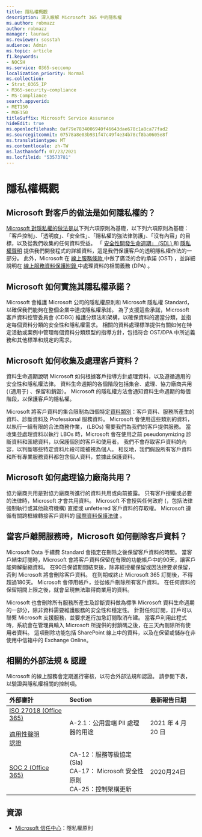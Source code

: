 ```yaml
---
title: 隱私權概觀
description: 深入瞭解 Microsoft 365 中的隱私權
ms.author: robmazz
author: robmazz
manager: laurawi
ms.reviewer: sosstah
audience: Admin
ms.topic: article
f1.keywords:
- NOCSH
ms.service: O365-seccomp
localization_priority: Normal
ms.collection:
- Strat_O365_IP
- M365-security-compliance
- MS-Compliance
search.appverid:
- MET150
- MOE150
titleSuffix: Microsoft Service Assurance
hideEdit: true
ms.openlocfilehash: 0af79e7834006940f46643dae678c1a8ca77fad2
ms.sourcegitcommit: 07578a8e03b931f47c49f4e34b78cf8ba0605e8f
ms.translationtype: MT
ms.contentlocale: zh-TW
ms.lasthandoff: 07/23/2021
ms.locfileid: "53573781"
---
```

# <a name="privacy-overview"></a>隱私權概觀

## <a name="how-does-microsoft-approach-privacy-for-customers"></a>Microsoft 對客戶的做法是如何隱私權的？

[Microsoft 對隱私權的做法是以](https://privacy.microsoft.com/#whatinformationwecollectmodule)下列六項原則為基礎，以下列六項原則為基礎：「客戶控制」、「透明度」、「安全性」、「隱私權的強法律防護」、「沒有內容」的目標，以及從我們收集的任何資料受益。 「 [安全性開發生命週期」 (SDL) ](https://www.microsoft.com/securityengineering/sdl/) 和 [隱私權聲明](https://privacy.microsoft.com/privacystatement) 提供我們開發程式的詳細資料，這是我們保護客戶的透明隱私權作法的一部分。 此外，Microsoft 在 [線上服務條款 ](https://www.microsoft.com/licensing/product-licensing/products) 中做了廣泛的合約承諾 (OST) ，並詳細說明在 [線上服務資料保護附錄 ](https://www.microsoftvolumelicensing.com/DocumentSearch.aspx?Mode=3&DocumentTypeId=67)中處理資料的相關義務 (DPA) 。

## <a name="how-does-microsoft-implement-its-privacy-commitments"></a>Microsoft 如何實施其隱私權承諾？

Microsoft 會維護 Microsoft 公司的隱私權原則和 Microsoft 隱私權 Standard，以確保我們能夠在整個企業中達成隱私權承諾。 為了支援這些承諾，Microsoft 客戶資料控管委員會 (CDBG) 維護分類法和架構，以確保資料的適當分類，並指定每個資料分類的安全性和隱私權需求。 相關的資料處理標準提供有關如何在特定活動或案例中管理每個資料分類類型的指導方針，包括符合 OST/DPA 中所述義務和其他標準和規定的需求。

## <a name="how-does-microsoft-collect-and-process-customer-data"></a>Microsoft 如何收集及處理客戶資料？

資料生命週期說明 Microsoft 如何根據客戶指導方針處理資料，以及遵循適用的安全性和隱私權法律。 資料生命週期的各個階段包括集合、處理、協力廠商共用 (（適用于) 、保留和銷毀）。 Microsoft 的隱私權方法會通知資料生命週期的每個階段，以保護客戶的隱私權。

Microsoft 將客戶資料的集合限制為四個特定[資料類別](https://www.microsoft.com/trust-center/privacy/customer-data-definitions?rtc=1)：客戶資料、服務所產生的資料、診斷資料及 Professional 服務資料。 Microsoft 會使用這些類別的資料，以執行一組有限的合法商務作業， (LBOs) 需要我們為我們的客戶提供服務。 當收集並處理資料以執行 LBOs 時，Microsoft 會在使用之前 pseudonymizing 診斷資料和匯總資料，以保護個別的客戶和使用者。 我們不會存取客戶資料的內容，以判斷哪些特定資料片段可能被視為個人。 相反地，我們假設所有客戶資料和所有專業服務資料都包含個人資料，並據此保護資料。

## <a name="how-does-microsoft-handle-third-party-sharing"></a>Microsoft 如何處理協力廠商共用？

協力廠商共用是對協力廠商所進行的資料共用或向前披露。 只有客戶授權或必要的法律時，Microsoft 才會共用資料。 Microsoft 不會授與任何政府 (，包括法律強制執行或其他政府機構) 直接或 unfettered 客戶資料的存取權。 Microsoft 遵循有關跨框線轉接客戶資料的 [國際資料保護法律](https://www.microsoft.com/trust-center/privacy/data-location) 。

## <a name="how-does-microsoft-delete-customer-data-when-a-customer-leaves-the-service"></a>當客戶離開服務時，Microsoft 如何刪除客戶資料？

Microsoft Data 手續費 Standard 會指定在刪除之後保留客戶資料的時間。 當客戶結束訂閱時，Microsoft 會將客戶資料保留在有限的功能帳戶中的90天，讓客戶能夠解壓縮資料。 在90日保留期間結束後，除非經授權保留或因法律要求保留，否則 Microsoft 將會刪除客戶資料。 在到期或終止 Microsoft 365 訂閱後，不得超過180天。 Microsoft 會停用帳戶，並從帳戶刪除所有客戶資料。 在任何資料的保留期間上限之後，就會呈現無法取得商業用的資料。

Microsoft 也會刪除所有服務所產生及診斷資料做為標準 Microsoft 資料生命週期的一部分，除非資料需要維護服務的安全性和穩定性。 針對任何訂閱，訂戶可以聯繫 Microsoft 支援服務，並要求進行加急訂閱取消布建。 當客戶利用此程式時，系統會在管理員輸入 Microsoft 所提供的封鎖碼之後，在三天內刪除所有使用者資料。 這項刪除功能包括 SharePoint 線上中的資料，以及在保留或儲存在非使用中信箱中的 Exchange Online。

## <a name="related-external-regulations--certifications"></a>相關的外部法規 & 認證

Microsoft 的線上服務會定期進行審核，以符合外部法規和認證。 請參閱下表，以驗證與隱私權相關的控制項。

| **外部審計** | **Section** | **最新報告日期** |
|:--------------------|:------------|:-----------------------|  
| [ISO 27018 (Office 365) ](https://servicetrust.microsoft.com/ViewPage/MSComplianceGuideV3?command=Download&downloadType=Document&downloadId=8d625374-4f2d-49f8-9d37-a4281ba98222&tab=7027ead0-3d6b-11e9-b9e1-290b1eb4cdeb&docTab=7027ead0-3d6b-11e9-b9e1-290b1eb4cdeb_ISO_Reports) <br><br> [適用性聲明](https://servicetrust.microsoft.com/ViewPage/MSComplianceGuideV3?command=Download&downloadType=Document&downloadId=c0df4ce8-c77e-4183-84eb-c8688470d8b1&tab=7027ead0-3d6b-11e9-b9e1-290b1eb4cdeb&docTab=7027ead0-3d6b-11e9-b9e1-290b1eb4cdeb_ISO_Reports) <br> [認證](https://servicetrust.microsoft.com/ViewPage/MSComplianceGuideV3?command=Download&downloadType=Document&downloadId=43e89534-f48d-42ea-a7a7-3523ff516036&tab=7027ead0-3d6b-11e9-b9e1-290b1eb4cdeb&docTab=7027ead0-3d6b-11e9-b9e1-290b1eb4cdeb_ISO_Reports) | A-2.1：公用雲端 PII 處理器的用途 | 2021 年 4 月 20 日 |
| [SOC 2 (Office 365) ](https://servicetrust.microsoft.com/ViewPage/MSComplianceGuideV3?command=Download&downloadType=Document&downloadId=a73c1738-7892-42b7-acd3-87b6371c53f6&tab=7027ead0-3d6b-11e9-b9e1-290b1eb4cdeb&docTab=7027ead0-3d6b-11e9-b9e1-290b1eb4cdeb_SOC_%2F_SSAE_16_Reports) | CA-12：服務等級協定 (Sla)  <br> CA-17： Microsoft 安全性原則 <br> CA-25：控制架構更新 | 2020月24日 |

## <a name="resources"></a>資源

- [Microsoft 信任中心](https://www.microsoft.com/trust-center/privacy)：隱私權原則
